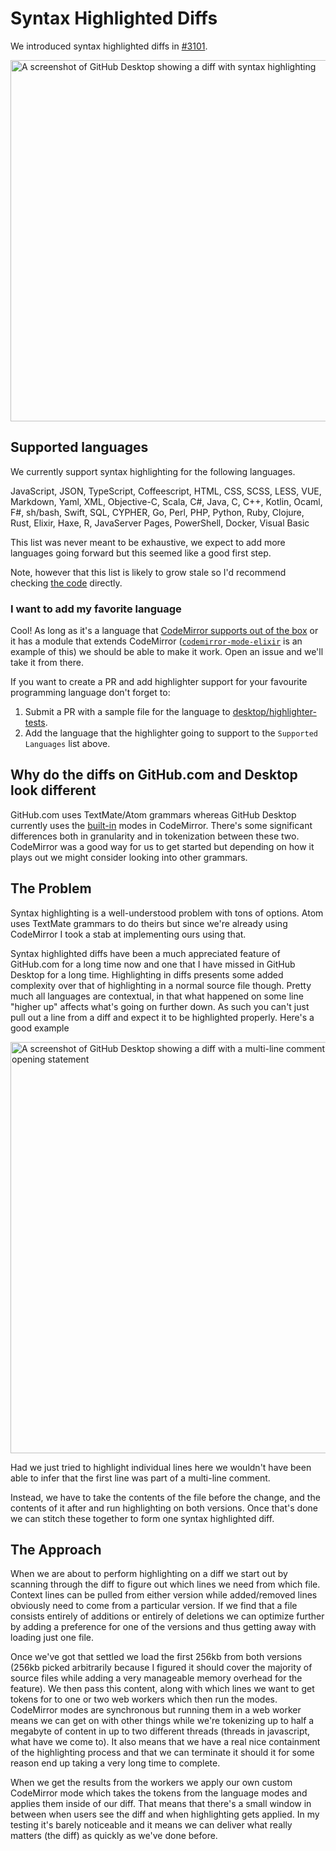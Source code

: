 # Syntax Highlighted Diffs

We introduced syntax highlighted diffs in [#3101](https://github.com/desktop/desktop/pull/3101).

<img width="578" alt="A screenshot of GitHub Desktop showing a diff with syntax highlighting" src="https://user-images.githubusercontent.com/634063/31934229-d2ffdac8-b8ab-11e7-84e7-1bb2c0e1a0ec.png">

## Supported languages

We currently support syntax highlighting for the following languages.

JavaScript, JSON, TypeScript, Coffeescript, HTML, CSS, SCSS, LESS, VUE, Markdown, Yaml, XML, Objective-C, Scala, C#, Java, C, C++, Kotlin, Ocaml, F#, sh/bash, Swift, SQL, CYPHER, Go, Perl, PHP, Python, Ruby, Clojure, Rust, Elixir, Haxe, R, JavaServer Pages, PowerShell, Docker, Visual Basic

This list was never meant to be exhaustive, we expect to add more languages going forward but this seemed like a good first step.

Note, however that this list is likely to grow stale so I'd recommend checking [the code](https://github.com/desktop/desktop/blob/development/app/src/highlighter/index.ts) directly.

### I want to add my favorite language

Cool! As long as it's a language that [CodeMirror supports out of the box](https://codemirror.net/mode/index.html) or it has a module that extends CodeMirror ([`codemirror-mode-elixir`](https://github.com/optick/codemirror-mode-elixir) is an example of this) we should be able to make it work. Open an issue and we'll take it from there.

If you want to create a PR and add highlighter support for your favourite programming language don't forget to:
1. Submit a PR with a sample file for the language to [desktop/highlighter-tests](https://github.com/desktop/highlighter-tests).
2. Add the language that the highlighter going to support to the `Supported Languages` list above.

## Why do the diffs on GitHub.com and Desktop look different

GitHub.com uses TextMate/Atom grammars whereas GitHub Desktop currently uses the [built-in](https://codemirror.net/mode/index.html) modes in CodeMirror. There's some significant differences both in granularity and in tokenization between these two. CodeMirror was a good way for us to get started but depending on how it plays out we might consider looking into other grammars.

## The Problem

Syntax highlighting is a well-understood problem with tons of options. Atom uses TextMate grammars to do theirs but since we're already using CodeMirror I took a stab at implementing ours using that.

Syntax highlighted diffs have been a much appreciated feature of GitHub.com for a long time now and one that I have missed in GitHub Desktop for a long time. Highlighting in diffs presents some added complexity over that of highlighting in a normal source file though. Pretty much all languages are contextual, in that what happened on some line "higher up" affects what's going on further down. As such you can't just pull out a line from a diff and expect it to be highlighted properly. Here's a good example

<img width="658" alt="A screenshot of GitHub Desktop showing a diff with a multi-line comment which is missing the opening statement" src="https://user-images.githubusercontent.com/634063/31782735-34dfe412-b4fc-11e7-8d79-46a949417ed2.png">

Had we just tried to highlight individual lines here we wouldn't have been able to infer that the first line was part of a multi-line comment.

Instead, we have to take the contents of the file before the change, and the contents of it after and run highlighting on both versions. Once that's done we can stitch these together to form one syntax highlighted diff.


## The Approach

When we are about to perform highlighting on a diff we start out by scanning through the diff to figure out which lines we need from which file. Context lines can be pulled from either version while added/removed lines obviously need to come from a particular version. If we find that a file consists entirely of additions or entirely of deletions we can optimize further by adding a preference for one of the versions and thus getting away with loading just one file.

Once we've got that settled we load the first 256kb from both versions (256kb picked arbitrarily because I figured it should cover the majority of source files while adding a very manageable memory overhead for the feature). We then pass this content, along with which lines we want to get tokens for to one or two web workers which then run the modes. CodeMirror modes are synchronous but running them in a web worker means we can get on with other things while we're tokenizing up to half a megabyte of content in up to two different threads (threads in javascript, what have we come to). It also means that we have a real nice containment of the highlighting process and that we can terminate it should it for some reason end up taking a very long time to complete.

When we get the results from the workers we apply our own custom CodeMirror mode which takes the tokens from the language modes and applies them inside of our diff. That means that there's a small window in between when users see the diff and when highlighting gets applied. In my testing it's barely noticeable and it means we can deliver what really matters (the diff) as quickly as we've done before.
